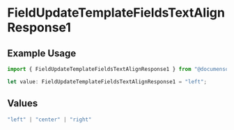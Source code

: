 # FieldUpdateTemplateFieldsTextAlignResponse1

## Example Usage

```typescript
import { FieldUpdateTemplateFieldsTextAlignResponse1 } from "@documenso/sdk-typescript/models/operations";

let value: FieldUpdateTemplateFieldsTextAlignResponse1 = "left";
```

## Values

```typescript
"left" | "center" | "right"
```